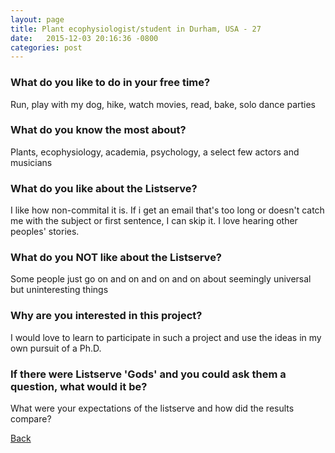 ```yaml
---
layout: page
title: Plant ecophysiologist/student in Durham, USA - 27
date:   2015-12-03 20:16:36 -0800
categories: post
---
```


### What do you like to do in your free time?
<p>Run, play with my dog, hike, watch movies, read, bake, solo dance parties</p>

### What do you know the most about?
<p>Plants, ecophysiology, academia, psychology, a select few actors and musicians
</p>

### What do you like about the Listserve?
<p>I like how non-commital it is. If i get an email that's too long or doesn't catch me with the subject or first sentence, I can skip it. I love hearing other peoples' stories.</p>

### What do you NOT like about the Listserve?
<p>Some people just go on and on and on and on about seemingly universal but uninteresting things</p>

### Why are you interested in this project?
<p>I would love to learn to participate in such a project and use the ideas in my own pursuit of a Ph.D.</p>

### If there were Listserve 'Gods' and you could ask them a question, what would it be?
<p>What were your expectations of the listserve and how did the results compare?</p>

[Back][1]

[1]: /responders/all